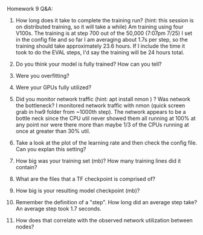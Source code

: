 Homework 9 Q&A:

1. How long does it take to complete the training run? (hint: this session is on distributed training, so it will take a while)
Am training using four V100s. The training is at step 700 out of the 50,000 (7:07pm 7/25) I set in the config file and so far I am averaging about 1.7s per step, so the training should take approximately 23.6 hours. If I include the time it took to do the EVAL steps, I'd say the training will be 24 hours total. 

2. Do you think your model is fully trained? How can you tell?


3. Were you overfitting?


4. Were your GPUs fully utilized?


5. Did you monitor network traffic (hint: apt install nmon ) ? Was network the bottleneck?
I monitored network traffic with nmon (quick screen grab in hw9 folder from ~1000th step). The network appears to be a bottle neck since the CPU util never showed them all running at 100% at any point nor were there more than maybe 1/3 of the CPUs running at once at greater than 30% util.

6. Take a look at the plot of the learning rate and then check the config file. Can you explan this setting?


7. How big was your training set (mb)? How many training lines did it contain?


8. What are the files that a TF checkpoint is comprised of?


9. How big is your resulting model checkpoint (mb)?


10. Remember the definition of a "step". How long did an average step take?
An average step took 1.7 seconds.

11. How does that correlate with the observed network utilization between nodes?
